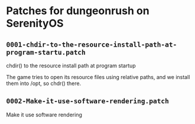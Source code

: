 # Patches for dungeonrush on SerenityOS

## `0001-chdir-to-the-resource-install-path-at-program-startu.patch`

chdir() to the resource install path at program startup

The game tries to open its resource files using relative paths, and we
install them into /opt, so chdr() there.

## `0002-Make-it-use-software-rendering.patch`

Make it use software rendering


